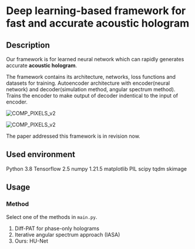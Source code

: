# Deep learning-based framework for fast and accurate acoustic hologram

## Description
Our framework is for learned neural network which can rapidly generates accurate **acoustic hologram**.

The framework contains its architecture, networks, loss functions and datasets for training.
Autoencoder architecture with encoder(neural network) and decoder(simulation method, angular spectrum method).
Trains the encoder to make output of decoder indentical to the input of encoder.

![COMP_PIXELS_v2](https://user-images.githubusercontent.com/70740386/197447275-063e3a24-3184-4ae1-b83b-91707c9e9655.png)

![COMP_PIXELS_v2](https://user-images.githubusercontent.com/70740386/197447207-ec1ddfa7-1f4d-440c-9b11-b0f9ab3ae54c.png)

The paper addressed this framework is in revision now.


## Used environment
Python 3.8
Tensorflow 2.5
numpy 1.21.5
matplotlib
PIL
scipy
tqdm
skimage

## Usage
### Method
Select one of the methods in `main.py`.
1) Diff-PAT for phase-only holograms
2) Iterative angular spectrum approach (IASA)
3) Ours: HU-Net

